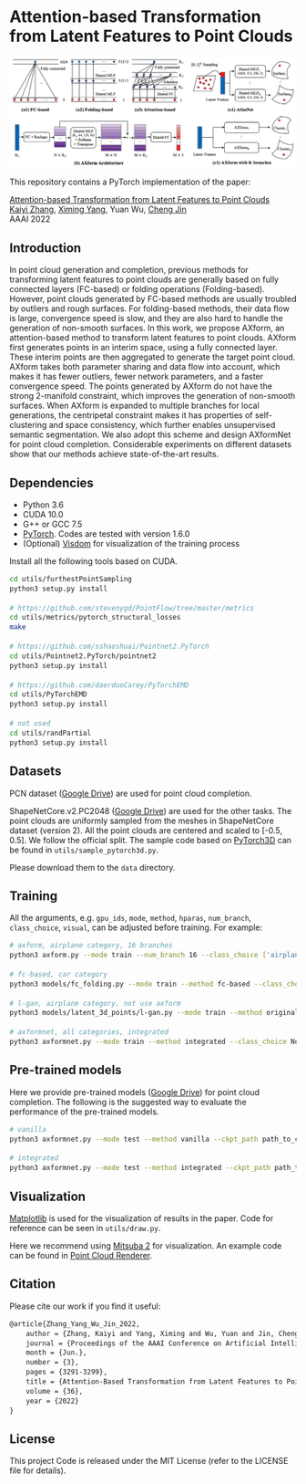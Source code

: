 # Attention-based Transformation from Latent Features to Point Clouds

![](docs/teaser.png)

This repository contains a PyTorch implementation of the paper:

[Attention-based Transformation from Latent Features to Point Clouds](https://ojs.aaai.org/index.php/AAAI/article/view/20238)
<br>
[Kaiyi Zhang](https://kaiyizhang.github.io/),
[Ximing Yang](https://symenyang.github.io/),
Yuan Wu,
[Cheng Jin](https://faculty.fudan.edu.cn/jc/zh_CN/index.htm)
<br>
AAAI 2022

## Introduction

In point cloud generation and completion, previous methods for transforming latent features to point clouds are generally based on fully connected layers (FC-based) or folding operations (Folding-based). However, point clouds generated by FC-based methods are usually troubled by outliers and rough surfaces. For folding-based methods, their data flow is large, convergence speed is slow, and they are also hard to handle the generation of non-smooth surfaces. In this work, we propose AXform, an attention-based method to transform latent features to point clouds. AXform first generates points in an interim space, using a fully connected layer. These interim points are then aggregated to generate the target point cloud. AXform takes both parameter sharing and data flow into account, which makes it has fewer outliers, fewer network parameters, and a faster convergence speed. The points generated by AXform do not have the strong 2-manifold constraint, which improves the generation of non-smooth surfaces. When AXform is expanded to multiple branches for local generations, the centripetal constraint makes it has properties of self-clustering and space consistency, which further enables unsupervised semantic segmentation. We also adopt this scheme and design AXformNet for point cloud completion. Considerable experiments on different datasets show that our methods achieve state-of-the-art results.

## Dependencies

- Python 3.6
- CUDA 10.0
- G++ or GCC 7.5
- [PyTorch](https://pytorch.org/). Codes are tested with version 1.6.0
- (Optional) [Visdom](https://github.com/fossasia/visdom/) for visualization of the training process

Install all the following tools based on CUDA.
```bash
cd utils/furthestPointSampling
python3 setup.py install

# https://github.com/stevenygd/PointFlow/tree/master/metrics
cd utils/metrics/pytorch_structural_losses
make

# https://github.com/sshaoshuai/Pointnet2.PyTorch
cd utils/Pointnet2.PyTorch/pointnet2
python3 setup.py install

# https://github.com/daerduoCarey/PyTorchEMD
cd utils/PyTorchEMD
python3 setup.py install

# not used
cd utils/randPartial
python3 setup.py install
```

## Datasets

PCN dataset ([Google Drive](https://drive.google.com/file/d/1Wd-aJPxrSXrUBrXG5Fi7it71Cqn8Xydt/view?usp=sharing)) are used for point cloud completion. 

ShapeNetCore.v2.PC2048 ([Google Drive](https://drive.google.com/file/d/11PZzFtWTY5jtB-2g_Z1QyWSC5CJIqzAv/view?usp=sharing)) are used for the other tasks. The point clouds are uniformly sampled from the meshes in ShapeNetCore dataset (version 2). All the point clouds are centered and scaled to [-0.5, 0.5]. We follow the official split. The sample code based on [PyTorch3D](https://pytorch3d.org/) can be found in `utils/sample_pytorch3d.py`.

Please download them to the `data` directory.

## Training

All the arguments, e.g. `gpu_ids`, `mode`, `method`, `hparas`, `num_branch`, `class_choice`, `visual`, can be adjusted before training. For example:

```bash
# axform, airplane category, 16 branches
python3 axform.py --mode train --num_branch 16 --class_choice ['airplane']

# fc-based, car category
python3 models/fc_folding.py --mode train --method fc-based --class_choice ['car']

# l-gan, airplane category, not use axform
python3 models/latent_3d_points/l-gan.py --mode train --method original --class_choice ['airplane'] --ae_ckpt_path path_to_ckpt_autoencoder.pth

# axformnet, all categories, integrated
python3 axformnet.py --mode train --method integrated --class_choice None
```

## Pre-trained models

Here we provide pre-trained models ([Google Drive](https://drive.google.com/file/d/1oCjAEtFGzEAFC9j9meGg9FI3rHpdOyXM/view?usp=sharing)) for point cloud completion. The following is the suggested way to evaluate the performance of the pre-trained models.

```bash
# vanilla
python3 axformnet.py --mode test --method vanilla --ckpt_path path_to_ckpt_vanilla.pth

# integrated
python3 axformnet.py --mode test --method integrated --ckpt_path path_to_ckpt_integrated.pth
```

## Visualization

[Matplotlib](https://matplotlib.org/) is used for the visualization of results in the paper. Code for reference can be seen in `utils/draw.py`.

Here we recommend using [Mitsuba 2](https://www.mitsuba-renderer.org/) for visualization. An example code can be found in [Point Cloud Renderer](https://github.com/zekunhao1995/PointFlowRenderer/).

## Citation

Please cite our work if you find it useful:
```latex
@article{Zhang_Yang_Wu_Jin_2022,
	author = {Zhang, Kaiyi and Yang, Ximing and Wu, Yuan and Jin, Cheng},
	journal = {Proceedings of the AAAI Conference on Artificial Intelligence},
	month = {Jun.},
	number = {3},
	pages = {3291-3299},
	title = {Attention-Based Transformation from Latent Features to Point Clouds},
	volume = {36},
	year = {2022}
}
```

## License

This project Code is released under the MIT License (refer to the LICENSE file for details).
